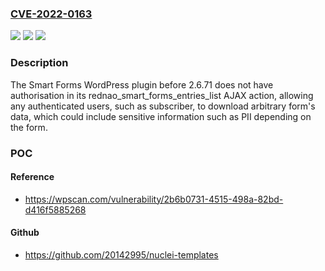 ### [CVE-2022-0163](https://cve.mitre.org/cgi-bin/cvename.cgi?name=CVE-2022-0163)
![](https://img.shields.io/static/v1?label=Product&message=Smart%20Forms%20%E2%80%93%20when%20you%20need%20more%20than%20just%20a%20contact%20form&color=blue)
![](https://img.shields.io/static/v1?label=Version&message=2.6.71%20&color=brightgreen)
![](https://img.shields.io/static/v1?label=Vulnerability&message=CWE-862%20Missing%20Authorization&color=brightgreen)

### Description

The Smart Forms WordPress plugin before 2.6.71 does not have authorisation in its rednao_smart_forms_entries_list AJAX action, allowing any authenticated users, such as subscriber, to download arbitrary form's data, which could include sensitive information such as PII depending on the form.

### POC

#### Reference
- https://wpscan.com/vulnerability/2b6b0731-4515-498a-82bd-d416f5885268

#### Github
- https://github.com/20142995/nuclei-templates

